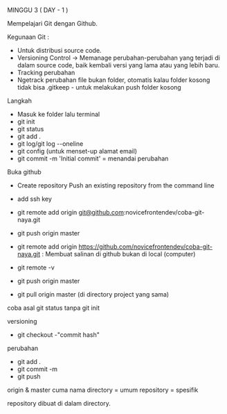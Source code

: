 MINGGU 3 ( DAY - 1 )

Mempelajari Git dengan Github.

Kegunaan Git :
- Untuk distribusi source code.
- Versioning Control -> Memanage perubahan-perubahan yang terjadi di dalam source code, baik kembali versi yang lama atau yang lebih baru.
- Tracking perubahan
- Ngetrack perubahan file bukan folder, otomatis kalau folder kosong tidak bisa
.gitkeep - untuk melakukan push folder kosong

Langkah 
- Masuk ke folder lalu terminal
- git init
- git status
- git add .
- git log/git log --oneline
- git config (untuk menset-up alamat email)
- git commit -m 'Initial commit' = menandai perubahan

Buka github
- Create repository
Push an existing repository from the command line
- add ssh key 
- git remote add origin git@github.com:novicefrontendev/coba-git-naya.git
- git push origin master

- git remote add origin https://github.com/novicefrontendev/coba-git-naya.git : Membuat salinan di github bukan di local (computer)
- git remote -v
- git push origin master

- git pull origin master (di directory project yang sama)


coba asal git status tanpa git init

versioning 
- git checkout -"commit hash"

perubahan
- git add .
- git commit -m
- git push

origin & master cuma nama
directory = umum
repository = spesifik

repository dibuat di dalam directory.